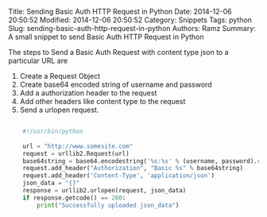 Title: Sending Basic Auth HTTP Request in Python
Date: 2014-12-06 20:50:52
Modified: 2014-12-06 20:50:52
Category: Snippets
Tags: python
Slug: sending-basic-auth-http-request-in-python
Authors: Ramz
Summary: A small snippet to send Basic Auth HTTP Request in Python


The steps to Send a Basic Auth Request with content type json to a particular URL are

  1. Create a Request Object    
  2. Create base64 encoded string of username and password
  3. Add a authorization header to the request
  4. Add other headers like content type to the request
  5. Send a urlopen request. 


``` python

    #!/usr/bin/python
    
    url = "http://www.somesite.com"
    request = urllib2.Request(url)
    base64string = base64.encodestring('%s:%s' % (username, password).replace('\n', '')
    request.add_header("Authorization", "Basic %s" % base64string)
    request.add_header('Content-Type', 'application/json')
    json_data = "{}"
    response = urllib2.urlopen(request, json_data)
    if response.getcode() == 200:
        print("Successfully uploaded json_data")
    
```

